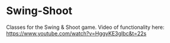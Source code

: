 # Swing-Shoot
Classes for the Swing & Shoot game. Video of functionality here: https://www.youtube.com/watch?v=HggyKE3gIbc&t=22s 
